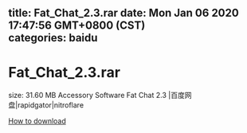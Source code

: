 
title: Fat_Chat_2.3.rar
date: Mon Jan 06 2020 17:47:56 GMT+0800 (CST)    
categories: baidu
---

# Fat_Chat_2.3.rar
size: 31.60 MB
 Accessory Software Fat Chat 2.3 |百度网盘|rapidgator|nitroflare
 

[How to download](https://bpcam.bemobtrk.com/go/2ceec3aa-1ca2-46d6-b9ff-aaa5c184517c?jno=723)
